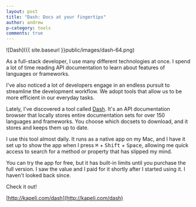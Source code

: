 ```yaml
---
layout: post
title: "Dash: Docs at your fingertips"
author: andrew
p-category: tools
comments: true
---
```


![Dash]({{ site.baseurl }}public/images/dash-64.png)

As a full-stack developer, I use many different technologies at once. I spend a lot of time reading API documentation to learn about features of languages or frameworks.  

I've also noticed a lot of developers engage in an endless pursuit to streamline the development workflow. We adopt tools that allow us to be more efficient in our everyday tasks.

Lately, I've discovered a tool called [Dash](http://kapeli.com/dash). It's an API documentation browser that locally stores entire documentation sets for over 150 languages and frameworks. You choose which docsets to download, and it stores and keeps them up to date.

I use this tool almost daily. It runs as a native app on my Mac, and I have it set up to show the app when I press <kbd>⌘</kbd> + <kbd>Shift</kbd> + <kbd>Space</kbd>, allowing me quick access to search for a method or property that has slipped my mind.

You can try the app for free, but it has built-in limits until you purchase the full version. I saw the value and I paid for it shortly after I started using it. I haven't looked back since. 

Check it out!

[http://kapeli.com/dash](http://kapeli.com/dash)